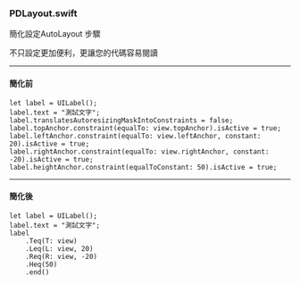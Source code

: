### PDLayout.swift

簡化設定AutoLayout 步驟

不只設定更加便利，更讓您的代碼容易閱讀

***

#### 簡化前

```
let label = UILabel();
label.text = "測試文字";
label.translatesAutoresizingMaskIntoConstraints = false;
label.topAnchor.constraint(equalTo: view.topAnchor).isActive = true;
label.leftAnchor.constraint(equalTo: view.leftAnchor, constant: 20).isActive = true;
label.rightAnchor.constraint(equalTo: view.rightAnchor, constant: -20).isActive = true;
label.heightAnchor.constraint(equalToConstant: 50).isActive = true;
```

***

#### 簡化後

```
let label = UILabel();
label.text = "測試文字";
label
    .Teq(T: view)
    .Leq(L: view, 20)
    .Req(R: view, -20)
    .Heq(50)
    .end()
```
